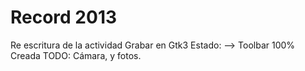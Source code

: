 Record 2013
===========

Re escritura de la actividad Grabar en Gtk3
Estado: --> Toolbar 100% Creada
TODO: Cámara, y fotos.
